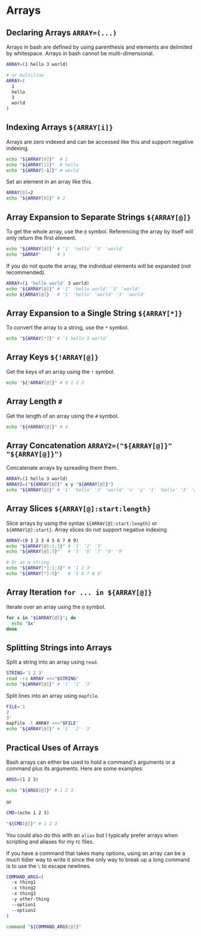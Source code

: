 # Arrays

## Declaring Arrays `ARRAY=(...)`

Arrays in bash are defined by using parenthesis and elements are delimited by whitespace. Arrays in bash cannot be multi-dimensional.

```bash
ARRAY=(1 hello 3 world)

# or multiline
ARRAY=(
  1
  hello
  3
  world
)
```

## Indexing Arrays `${ARRAY[i]}`

Arrays are zero indexed and can be accessed like this and support negative indexing.

```bash
echo "${ARRAY[0]}"  # 1
echo "${ARRAY[1]}"  # hello
echo "${ARRAY[-1]}" # world
```

Set an element in an array like this.

```bash
ARRAY[0]=2
echo "${ARRAY[0]}" # 2
```

## Array Expansion to Separate Strings `${ARRAY[@]}`

To get the whole array, use the `@` symbol. Referencing the array by itself will only return the first element.

```bash
echo "${ARRAY[@]}" # '1' 'hello' '3' 'world'
echo "$ARRAY"      # 1
```

If you do not quote the array, the individual elements will be expanded (not recommended).

```bash
ARRAY=(1 'hello world' 3 world)
echo "${ARRAY[@]}" # '1' 'hello world' '3' 'world'
echo ${ARRAY[@]}   # '1' 'hello' 'world' '3' 'world'
```

## Array Expansion to a Single String `${ARRAY[*]}`

To convert the array to a string, use the `*` symbol.

```bash
echo "${ARRAY[*]}" # '1 hello 3 world'
```

## Array Keys `${!ARRAY[@]}`

Get the keys of an array using the `!` symbol.

```bash
echo "${!ARRAY[@]}" # 0 1 2 3
```

## Array Length `#`

Get the length of an array using the `#` symbol.

```bash
echo "${#ARRAY[@]}" # 4
```

## Array Concatenation `ARRAY2=("${ARRAY[@]}" "${ARRAY[@]}")`

Concatenate arrays by spreading them them.

```bash
ARRAY=(1 hello 3 world)
ARRAY2=("${ARRAY[@]}" x y "${ARRAY[@]}")
echo "${ARRAY[@]}" # '1' 'hello' '3' 'world' 'x' 'y' '1' 'hello' '3' 'world'
```

## Array Slices `${ARRAY[@]:start:length}`

Slice arrays by using the syntax `${ARRAY[@]:start:length}` or `${ARRAY[@]:start}`. Array slices do not support negative indexing.

```bash
ARRAY=(0 1 2 3 4 5 6 7 8 9)
echo "${ARRAY[@]:1:3}" # '1' '2' '3'
echo "${ARRAY[@]:5}"   # '5' '6' '7' '8' '9'

# Or as a string
echo "${ARRAY[*]:1:3}" # '1 2 3'
echo "${ARRAY[*]:5}"   # '5 6 7 8 9'
```

## Array Iteration `for ... in ${ARRAY[@]}`

Iterate over an array using the `@` symbol.

```bash
for x in "${ARRAY[@]}"; do
  echo "$x"
done
```

## Splitting Strings into Arrays

Split a string into an array using `read`.

```bash
STRING='1 2 3'
read -ra ARRAY <<<"$STRING"
echo "${ARRAY[@]}" # '1' '2' '3'
```

Split lines into an array using `mapfile`.

```bash
FILE='1
2
3'
mapfile -t ARRAY <<<"$FILE"
echo "${ARRAY[@]}" # '1' '2' '3'
```

## Practical Uses of Arrays

Bash arrays can either be used to hold a command's arguments or a command plus its arguments. Here are some examples:

```bash
ARGS=(1 2 3)

echo "${ARGS[@]}" # 1 2 3
```

or

```bash
CMD=(echo 1 2 3)

"${CMD[@]}" # 1 2 3
```

You could also do this with an `alias` but I typically prefer arrays when scripting and aliases for my rc files.

If you have a command that takes many options, using an array can be a much tidier way to write it since the only way to break up a long command is to use the `\` to escape newlines.

```bash
COMMAND_ARGS=(
  -x thing1
  -x thing2
  -x thing3
  -y other-thing
  --option1
  --option2
)

command "${COMMAND_ARGS[@]}"
```
